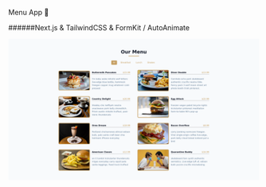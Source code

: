 Menu App 🧃

######Next.js & TailwindCSS & FormKit / AutoAnimate

![MenuApp Screenshot](./public/MenuApp.png)
